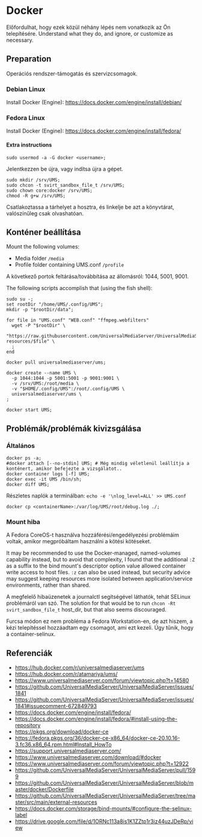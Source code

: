 # Docker

Előfordulhat, hogy ezek közül néhány lépés nem vonatkozik az Ön telepítésére.  Understand what they do, and ignore, or customize as necessary.

## Preparation

Operációs rendszer-támogatás és szervizcsomagok.

### Debian Linux

Install Docker (Engine): https://docs.docker.com/engine/install/debian/

### Fedora Linux

Install Docker (Engine): https://docs.docker.com/engine/install/fedora/

#### Extra instructions

```
sudo usermod -a -G docker <username>;
```

Jelentkezzen be újra, vagy indítsa újra a gépet.

```
sudo mkdir /srv/UMS;
sudo chcon -t svirt_sandbox_file_t /srv/UMS;
sudo chown core:docker /srv/UMS;
chmod -R g+w /srv/UMS;
```

Csatlakoztassa a tárhelyet a hosztra, és linkelje be azt a könyvtárat, valószínűleg csak olvashatóan.

## Konténer beállítása

Mount the following volumes:
- Media folder `/media`
- Profile folder containing UMS.conf `/profile`

A következő portok feltárása/továbbítása az állomásról: 1044, 5001, 9001.

The following scripts accomplish that (using the fish shell):
```
sudo su -;
set rootDir "/home/UMS/.config/UMS";
mkdir -p "$rootDir/data";
​
for file in "UMS.conf" "WEB.conf" "ffmpeg.webfilters"
  wget -P "$rootDir" \
    "https://raw.githubusercontent.com/UniversalMediaServer/UniversalMediaServer/master/src/main/external-resources/$file" \
  ;
end
​
docker pull universalmediaserver/ums;
​
docker create --name UMS \
  -p 1044:1044 -p 5001:5001 -p 9001:9001 \
  -v /srv/UMS:/root/media \
  -v "$HOME/.config/UMS":/root/.config/UMS \
  universalmediaserver/ums \
;
​
docker start UMS;
```

## Problémák/problémák kivizsgálása

### Általános

```
docker ps -a;
#docker attach [--no-stdin] UMS; # Még mindig véletlenül leállítja a konténert, amikor befejezte a vizsgálatot..
docker container logs [-f] UMS;
docker exec -it UMS /bin/sh;
docker diff UMS;
```

Részletes naplók a terminálban: `echo -e '\nlog_level=ALL' >> UMS.conf`

```
docker cp <containerName>:/var/log/UMS/root/debug.log ./;
```

### Mount hiba

A Fedora CoreOS-t használva hozzáférési/engedélyezési problémáim voltak, amikor megpróbáltam használni a kötési kötéseket.

It may be recommended to use the Docker-managed, named-volumes capability instead, but to avoid that complexity, I found that the additional `:Z` as a suffix to the bind mount's descriptor option value allowed container write access to host files. `:z` can also be used instead, but security advice may suggest keeping resources more isolated between application/service environments, rather than shared.

A megfelelő hibaüzenetek a journalctl segítségével láthatók, tehát SELinux problémáról van szó. The solution for that would be to run `chcon -Rt svirt_sandbox_file_t` host_dir, but that also seems discouraged.

Furcsa módon ez nem probléma a Fedora Workstation-en, de azt hiszem, a kézi telepítéssel hozzáadtam egy csomagot, ami ezt kezeli. Úgy tűnik, hogy a container-selinux.

## Referenciák

- https://hub.docker.com/r/universalmediaserver/ums
- https://hub.docker.com/r/atamariya/ums/
- https://www.universalmediaserver.com/forum/viewtopic.php?t=14580
- https://github.com/UniversalMediaServer/UniversalMediaServer/issues/1841
- https://github.com/UniversalMediaServer/UniversalMediaServer/issues/1841#issuecomment-672849793
- https://docs.docker.com/engine/install/fedora/
- https://docs.docker.com/engine/install/fedora/#install-using-the-repository
- https://pkgs.org/download/docker-ce
- https://fedora.pkgs.org/36/docker-ce-x86_64/docker-ce-20.10.16-3.fc36.x86_64.rpm.html#Install_HowTo
- https://support.universalmediaserver.com/
- https://www.universalmediaserver.com/download/#docker
- https://www.universalmediaserver.com/forum/viewtopic.php?t=12922
- https://github.com/UniversalMediaServer/UniversalMediaServer/pull/1599
- https://github.com/UniversalMediaServer/UniversalMediaServer/blob/master/docker/Dockerfile
- https://github.com/UniversalMediaServer/UniversalMediaServer/tree/master/src/main/external-resources
- https://docs.docker.com/storage/bind-mounts/#configure-the-selinux-label
- https://drive.google.com/file/d/1ORNc113a8is1K1ZZtp1r3iz44uzJDeRp/view
